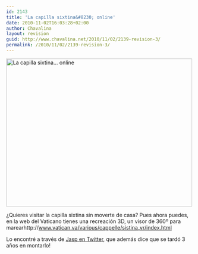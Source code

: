 ```yaml
---
id: 2143
title: 'La capilla sixtina&#8230; online'
date: 2010-11-02T16:03:28+02:00
author: Chavalina
layout: revision
guid: http://www.chavalina.net/2010/11/02/2139-revision-3/
permalink: /2010/11/02/2139-revision-3/
---
```

[<img class="aligncenter size-large wp-image-2141" title="Recreación de la capilla sixtina" src="http://www.chavalina.net/imagenes/2010/11/2010-11-02-144127-500x398.png" alt="La capilla sixtina... online" width="500" height="398" srcset="http://www.chavalina.net/imagenes/2010/11/2010-11-02-144127-500x398.png 500w, http://www.chavalina.net/imagenes/2010/11/2010-11-02-144127-300x239.png 300w, http://www.chavalina.net/imagenes/2010/11/2010-11-02-144127.png 678w" sizes="(max-width: 500px) 100vw, 500px" />](http://www.chavalina.net/imagenes/2010/11/2010-11-02-144127.png)

¿Quieres visitar la capilla sixtina sin moverte de casa? Pues ahora puedes, en la web del Vaticano tienes una recreación 3D, un visor de 360º para marearhttp://www.vatican.va/various/cappelle/sistina_vr/index.html

Lo encontré a través de [Jasp en Twitter](http://twitter.com/jasp/status/29469398590), que además dice que se tardó 3 años en montarlo!